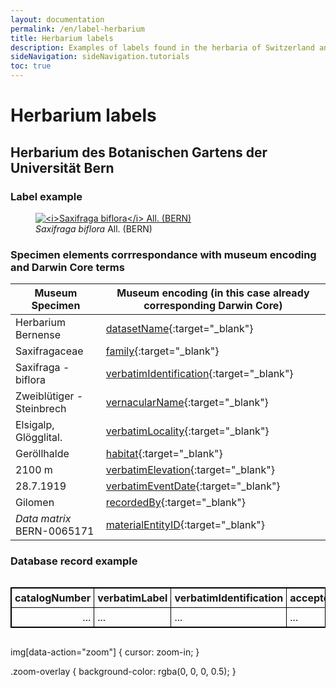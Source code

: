 ```yaml
---
layout: documentation
permalink: /en/label-herbarium
title: Herbarium labels
description: Examples of labels found in the herbaria of Switzerland and their corresponding Darwin Core encoding
sideNavigation: sideNavigation.tutorials
toc: true
---
```


<head>
  <!-- Lightbox2 CSS -->
  <link href="https://cdnjs.cloudflare.com/ajax/libs/lightbox2/2.11.3/css/lightbox.min.css" rel="stylesheet">
  
  <!-- Lightbox2 JavaScript -->
  <script src="https://cdnjs.cloudflare.com/ajax/libs/lightbox2/2.11.3/js/lightbox-plus-jquery.min.js"></script>
</head>

<!-- Zoom.js CSS -->
<link rel="stylesheet" href="https://cdnjs.cloudflare.com/ajax/libs/zoom.js/0.2.0/css/zoom.min.css">

<!-- Zoom.js JavaScript -->
<script src="https://cdnjs.cloudflare.com/ajax/libs/zoom.js/0.2.0/js/zoom.min.js"></script>


# Herbarium labels

## Herbarium des Botanischen Gartens der Universität Bern

### Label example

<figure class="has-text-centered">
  <a href="/assets/images/categories/Label_Herbarium_BERN.JPG" data-lightbox="image-1" data-title='by <a href="https://herbarium-bernense.ch/" target="_blank">by Herbarium Bernense</a> / CC BY 4.0.' data-action="zoom">
    <img src="/assets/images/categories/Label_Herbarium_BERN.JPG" alt="<i>Saxifraga biflora</i> All. (BERN)" />
  </a>
  <figcaption><i>Saxifraga biflora</i> All. (BERN)</figcaption>
</figure>

### Specimen elements corrrespondance with museum encoding and Darwin Core terms

| Museum Specimen | Museum encoding (in this case already corresponding Darwin Core) |
| --------------- | ------------------------------------------- |
| Herbarium Bernense | [datasetName](https://dwc.tdwg.org/terms/#dwc:datasetName){:target="_blank"} |
| Saxifragaceae | [family](https://dwc.tdwg.org/terms/#dwc:family){:target="_blank"} |
| Saxifraga - biflora | [verbatimIdentification](https://dwc.tdwg.org/terms/#dwc:verbatimIdentification){:target="_blank"} |
| Zweiblütiger - Steinbrech | [vernacularName](https://dwc.tdwg.org/terms/#dwc:vernacularName){:target="_blank"} |
| Elsigalp, Glögglital. | [verbatimLocality](https://dwc.tdwg.org/terms/#dwc:verbatimLocality){:target="_blank"} |
| Geröllhalde | [habitat](https://dwc.tdwg.org/terms/#dwc:habitat){:target="_blank"} |
| 2100 m | [verbatimElevation](https://dwc.tdwg.org/terms/#dwc:verbatimElevation){:target="_blank"} |
| 28.7.1919 | [verbatimEventDate](https://dwc.tdwg.org/terms/#dwc:verbatimEventDate){:target="_blank"} |
| Gilomen | [recordedBy](https://dwc.tdwg.org/terms/#dwc:recordedBy){:target="_blank"} |
| _Data matrix_ BERN-0065171 | [materialEntityID](https://dwc.tdwg.org/terms/#dwc:materialEntityID){:target="_blank"} |

### Database record example

<div style="overflow-x: auto;">
  <table style="background-color: {{ site.data.colors.lightgreen.transparency }}; width: 100%; border-collapse: collapse; border: 1px solid black;">
    <tr>
      <th style="text-align: left; vertical-align: middle; border: 1px solid black; padding: 5px; background-color: {{ site.data.colors.lightgreen.background }};">catalogNumber</th>
      <th style="text-align: left; width: 40%; vertical-align: middle; border: 1px solid black; padding: 5px; background-color: {{ site.data.colors.lightgreen.background }};">verbatimLabel</th>
      <th style="text-align: left; vertical-align: middle; border: 1px solid black; padding: 5px; background-color: {{ site.data.colors.lightgreen.background }};">verbatimIdentification</th>
      <th style="text-align: left; vertical-align: middle; border: 1px solid black; padding: 5px; background-color: {{ site.data.colors.lightgreen.background }};">acceptedNameUsage</th>
      <th style="text-align: left; vertical-align: middle; border: 1px solid black; padding: 5px; background-color: {{ site.data.colors.lightgreen.background }};">scientificName</th>
      <th style="text-align: left; vertical-align: middle; border: 1px solid black; padding: 5px; background-color: {{ site.data.colors.lightgreen.background }};">genus</th>
      <th style="text-align: left; vertical-align: middle; border: 1px solid black; padding: 5px; background-color: {{ site.data.colors.lightgreen.background }};">specificEpithet</th>
      <th style="text-align: left; vertical-align: middle; border: 1px solid black; padding: 5px; background-color: {{ site.data.colors.lightgreen.background }};">scientificNameAuthorship</th>
      <th style="text-align: left; vertical-align: middle; border: 1px solid black; padding: 5px; background-color: {{ site.data.colors.lightgreen.background }};">recordedBy</th>
      <th style="text-align: left; vertical-align: middle; border: 1px solid black; padding: 5px; background-color: {{ site.data.colors.lightgreen.background }};">verbatimLocality</th>
      <th style="text-align: left; vertical-align: middle; border: 1px solid black; padding: 5px; background-color: {{ site.data.colors.lightgreen.background }};">locality</th>
      <th style="text-align: left; vertical-align: middle; border: 1px solid black; padding: 5px; background-color: {{ site.data.colors.lightgreen.background }};">higherGeography</th>
      <th style="text-align: left; vertical-align: middle; border: 1px solid black; padding: 5px; background-color: {{ site.data.colors.lightgreen.background }};">organismQuantity</th>
      <th style="text-align: left; vertical-align: middle; border: 1px solid black; padding: 5px; background-color: {{ site.data.colors.lightgreen.background }};">organismQuantityType</th>
      <th style="text-align: left; vertical-align: middle; border: 1px solid black; padding: 5px; background-color: {{ site.data.colors.lightgreen.background }};">associatedMedia</th>
    </tr>
    <tr>
      <td style="border: 1px solid black; padding: 5px; text-align: right;">...</td>
      <td style="border: 1px solid black; width: 40%; padding: 5px;">...</td>
      <td style="border: 1px solid black; padding: 5px;">...</td>
      <td style="border: 1px solid black; padding: 5px;">...</td>
      <td style="border: 1px solid black; padding: 5px;">...</td>
      <td style="border: 1px solid black; padding: 5px;">...</td>
      <td style="border: 1px solid black; padding: 5px;">...</td>
      <td style="border: 1px solid black; padding: 5px;">...</td>
      <td style="border: 1px solid black; padding: 5px;">...</td>
      <td style="border: 1px solid black; padding: 5px;">...</td>
      <td style="border: 1px solid black; padding: 5px;">...</td>
      <td style="border: 1px solid black; padding: 5px;">...</td>
      <td style="border: 1px solid black; padding: 5px; text-align: right;">...</td>
      <td style="border: 1px solid black; padding: 5px;">...</td>
      <td style="border: 1px solid black; padding: 5px;">...</td>
    </tr>
  </table>
</div>
    

img[data-action="zoom"] {
  cursor: zoom-in;
}

.zoom-overlay {
  background-color: rgba(0, 0, 0, 0.5);
}
